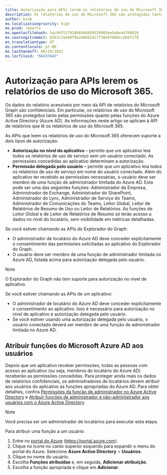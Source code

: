 ```yaml
---
title: Autorização para APIs lerem os relatórios de uso do Microsoft 365.
description: Os relatórios de uso do Microsoft 365 são protegidos tanto pelas permissões quanto pelas funções do Azure Active Directory (Azure AD). Saiba como atribuir uma função a um usuário.
author: kszb
ms.localizationpriority: high
ms.prod: reports
ms.openlocfilehash: 3ac9df517918b68d8d59339902ee9a6e44706b20
ms.sourcegitcommit: b2b3c3ae00f9e2e0bb2dcff30e97b60ccdebf170
ms.translationtype: HT
ms.contentlocale: pt-BR
ms.lasthandoff: 06/29/2022
ms.locfileid: "66437643"
---
```

# <a name="authorization-for-apis-to-read-microsoft-365-usage-reports"></a>Autorização para APIs lerem os relatórios de uso do Microsoft 365.

Os dados do relatório acessíveis por meio da API de relatórios do Microsoft Graph são confidenciais. Em particular, os relatórios de uso do Microsoft 365 são protegidos tanto pelas permissões quanto pelas funções do Azure Active Directory (Azure AD). As informações neste artigo se aplicam à API de relatórios que lê os relatórios de uso do Microsoft 365.

As APIs que leem os relatórios de uso do Microsoft 365 oferecem suporte a dois tipos de autorização:

- **Autorização no nível do aplicativo** – permite que um aplicativo leia todos os relatórios de uso de serviço sem um usuário conectado. As permissões concedidas ao aplicativo determinam a autorização.
- **Permissão delegada pelo usuário** – permite que um aplicativo leia todos os relatórios de uso de serviço em nome do usuário conectado. Além do aplicativo ter recebido as permissões necessárias, o usuário deve ser membro de uma função de administrador limitada do Azure AD. Esta pode ser uma das seguintes funções: Administrador da Empresa, Administrador de Exchange, Administrador do SharePoint, Administrador do Lync, Administrador de Serviço do Teams, Administrador de Comunicações do Teams, Leitor Global, Leitor de Relatórios de Resumo de Uso ou Leitor de Relatórios. As funções de Leitor Global e de Leitor de Relatórios de Resumo só terão acesso a dados no nível do locatário, sem visibilidade em métricas detalhadas.

Se você estiver chamando as APIs do Explorador do Graph:

- O administrador de locatário do Azure AD deve conceder explicitamente o consentimento das permissões solicitadas ao aplicativo do Explorador do Graph.
- O usuário deve ser membro de uma função de administrador limitada no Azure AD, listada acima para autorização delegada pelo usuário.

> [!NOTE]
> O Explorador do Graph não tem suporte para autorização no nível de aplicativo.

Se você estiver chamando as APIs de um aplicativo:

- O administrador de locatário do Azure AD deve conceder explicitamente o consentimento ao aplicativo. Isso é necessário para autorização no nível de aplicativo e autorização delegada pelo usuário.
- Se você estiver usando uma autorização delegada pelo usuário, o usuário conectado deverá ser membro de uma função de administrador limitada no Azure AD.

## <a name="assign-azure-ad-roles-to-users"></a>Atribuir funções do Microsoft Azure AD aos usuários

Depois que um aplicativo receber permissões, todas as pessoas com acesso ao aplicativo (ou seja, membros do locatário do Azure AD) receberão as permissões concedidas. Para proteger ainda mais os dados de relatórios confidenciais, os administradores de locatários devem atribuir aos usuários do aplicativo as funções apropriadas do Azure AD. Para obter detalhes, confira [Permissões da função de administrador no Azure Active Directory](/azure/active-directory/active-directory-assign-admin-roles-azure-portal) e [Atribuir funções de administrador e não-administrador aos usuários com o Azure Active Directory](/azure/active-directory/active-directory-users-assign-role-azure-portal).

> [!NOTE]
> Você precisa ser um administrador de locatários para executar esta etapa.

Para atribuir uma função a um usuário:

1. Entre no [portal do Azure](https://portal.azure.com) (https://portal.azure.com).
2. Clique no ícone no canto superior esquerdo para expandir o menu do portal do Azure. Selecione **Azure Active Directory** > **Usuários**.
3. Clique no nome do usuário.
4. Escolha **Funções atribuídas** e, em seguida, **Adicionar atribuição**.
5. Escolha a função apropriada e clique em **Adicionar**.

